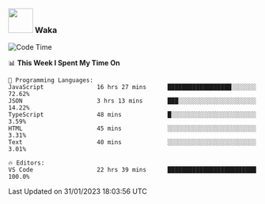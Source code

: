 ### <img src="https://media.giphy.com/media/VgCDAzcKvsR6OM0uWg/giphy.gif" width="50"> Waka

  <!--START_SECTION:waka-->
![Code Time](http://img.shields.io/badge/Code%20Time-1%2C234%20hrs%2013%20mins-blue)

📊 **This Week I Spent My Time On** 

```text
💬 Programming Languages: 
JavaScript               16 hrs 27 mins      ██████████████████░░░░░░░   72.62% 
JSON                     3 hrs 13 mins       ███░░░░░░░░░░░░░░░░░░░░░░   14.22% 
TypeScript               48 mins             █░░░░░░░░░░░░░░░░░░░░░░░░   3.59% 
HTML                     45 mins             ░░░░░░░░░░░░░░░░░░░░░░░░░   3.31% 
Text                     40 mins             ░░░░░░░░░░░░░░░░░░░░░░░░░   3.01%

🔥 Editors: 
VS Code                  22 hrs 39 mins      █████████████████████████   100.0%

```


 Last Updated on 31/01/2023 18:03:56 UTC
<!--END_SECTION:waka-->
